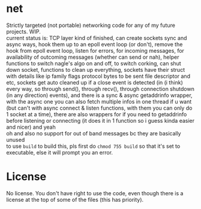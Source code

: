 # net
Strictly targeted (not portable) networking code for any of my future projects. WIP.  
current status is: TCP layer kind of finished, can create sockets sync and async ways, hook them up to an epoll event loop (or don't), remove the hook from epoll event loop, listen for errors, for incoming messages, for availability of outcoming messages (whether can send or nah), helper functions to switch nagle's algo on and off, to switch corking, can shut down socket, functions to clean up everything, sockets have their struct with details like ip family flags protocol bytes to be sent file descriptor and etc, sockets get auto cleaned up if a close event is detected (in (i think) every way, so through send(), through recv(), through connection shutdown (in any direction) events), and there is a sync & async getaddrinfo wrapper, with the async one you can also fetch multiple infos in one thread if u want (but can't with async connect & listen functions, with them you can only do 1 socket at a time), there are also wrappers for if you need to getaddrinfo before listening or connecting (it does it in 1 function so i guess kinda easier and nicer) and yeah  
oh and also no support for out of band messages bc they are basically unused  
to use `build` to build this, pls first do `chmod 755 build` so that it's set to executable, else it will prompt you an error.
# License
No license. You don't have right to use the code, even though there is a license at the top of some of the files (this has priority).

